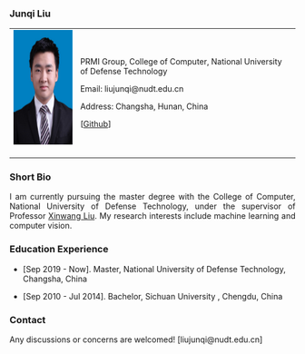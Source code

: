 <!-- ## Welcome to GitHub Pages -->

### Junqi Liu 

<table class="imgtable">
  <tr>
    <td>
      <img src="/ljq.jpg" alt="Junqi Liu" width="160px" height="201.6px" />&nbsp;
    </td>
    <td align="left">
      <p liujunqi.github.io>PRMI Group, College of Computer, National University of Defense Technology</p>
      <p>Email: liujunqi@nudt.edu.cn</p>
      <p>Address: Changsha, Hunan, China</p>
      <p>[<a href="https://github.com/liujunqiscu">Github</a>]</p>
    </td>
 </tr>
</table>

### Short Bio
  <p align = "justify">I am currently pursuing the master degree with the College of Computer, National University of Defense Technology, under the supervisor of Professor <a href="https://xinwangliu.github.io/">Xinwang Liu</a>. My research interests include machine learning and computer vision.</p>

### Education Experience
  <ul>
    <li> 
      <p>[Sep 2019 - Now]. Master, National University of Defense Technology, Changsha, China </p>
    </li>
  </ul>
  <ul>
    <li> 
      <p>[Sep 2010 - Jul 2014]. Bachelor, Sichuan University , Chengdu, China </p>
    </li>
  </ul>



### Contact
<p>Any discussions or concerns are welcomed! [liujunqi@nudt.edu.cn]</p>
